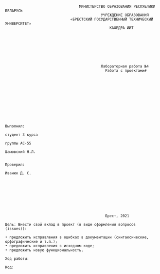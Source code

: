                                       МИНИСТЕРСТВО ОБРАЗОВАНИЯ РЕСПУБЛИКИ БЕЛАРУСЬ
                                                УЧРЕЖДЕНИЕ ОБРАЗОВАНИЯ 
                                  «БРЕСТСКИЙ ГОСУДАРСТВЕННЫЙ ТЕХНИЧЕСКИЙ УНИВЕРСИТЕТ»
                                                    КАФЕДРА ИИТ








                                                Лабораторная работа №4
                                                  Работа с проектами#











                                                                                Выполнил:
                                                                                студент 3 курса
                                                                                группы АС-55
                                                                                Шамовский Н.Л.

                                                                                Проверил:
                                                                                Иванюк Д. С.









                                                  Брест, 2021  





                                                  
```
Цель: Внести свой вклад в проект (в виде оформления вопросов (issues)):

• предложить исправления в ошибках в документации (синтаксические, орфографические и т.п.);
• предложить исправления в исходном коде;
• предложить новую функциональность.
```

`Ход работы:`

`Код:`
